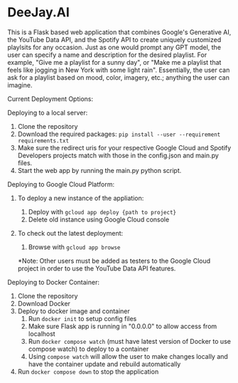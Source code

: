 # DeeJay.AI

This is a Flask based web application that combines Google's Generative AI, the YouTube Data API, and the Spotify API to create uniquely customized playlsits for any occasion. Just as one would prompt any GPT model, the user can specify a name and description for the desired playlist. For example, "Give me a playlist for a sunny day", or "Make me a playlist that feels like jogging in New York with some light rain". Essentially, the user can ask for a playlist based on mood, color, imagery, etc.; anything the user can imagine. 

Current Deployment Options:

Deploying to a local server:
1. Clone the repository
2. Download the required packages: `pip install --user --requirement requirements.txt`
3. Make sure the redirect uris for your respective Google Cloud and Spotify Developers projects match with those in the config.json and main.py files. 
4. Start the web app by running the main.py python script. 

Deploying to Google Cloud Platform:
1. To deploy a new instance of the appliation:
    1. Deploy with `gcloud app deploy {path to project}`
    2. Delete old instance using Google Cloud console
1. To check out the latest deployment:
    1. Browse with `gcloud app browse`

    *Note: Other users must be added as testers to the Google Cloud project in order to use the YouTube Data API features. 

Deploying to Docker Container:
1. Clone the repository
2. Download Docker
3. Deploy to docker image and container
    1. Run `docker init` to setup config files
    2. Make sure Flask app is running in "0.0.0.0" to allow access from localhost
    3. Run `docker compose watch` (must have latest version of Docker to use compose watch) to deploy to a container
    4. Using `compose watch` will allow the user to make changes locally and have the container update and rebuild automatically
4. Run `docker compose down` to stop the application
